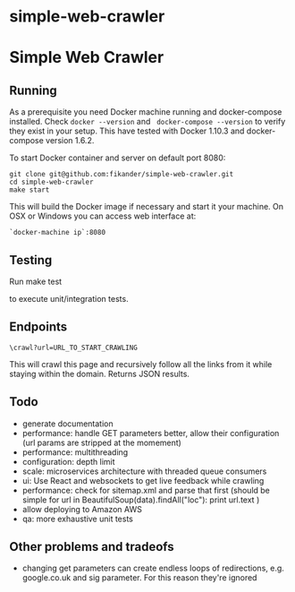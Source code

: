 # simple-web-crawler
Simple Web Crawler
==================

Running
-------
As a prerequisite you need Docker machine running and docker-compose installed. Check `docker --version` and ` docker-compose --version` to verify they exist in your setup. This have tested with Docker 1.10.3 and docker-compose version 1.6.2.

To start Docker container and server on default port 8080:

    git clone git@github.com:fikander/simple-web-crawler.git
    cd simple-web-crawler
    make start

This will build the Docker image if necessary and start it your machine. On OSX or Windows you can access web interface at:

    `docker-machine ip`:8080

Testing
-------

Run
    make test

to execute unit/integration tests.


Endpoints
---------

    \crawl?url=URL_TO_START_CRAWLING

This will crawl this page and recursively follow all the links from it while staying within the domain.
Returns JSON results.


Todo
----

- generate documentation
- performance: handle GET parameters better, allow their configuration (url params are stripped at the momement)
- performance: multithreading
- configuration: depth limit
- scale: microservices architecture with threaded queue consumers 
- ui: Use React and websockets to get live feedback while crawling
- performance: check for sitemap.xml and parse that first
(should be simple
    for url in BeautifulSoup(data).findAll("loc"):
        print url.text
)
- allow deploying to Amazon AWS
- qa: more exhaustive unit tests

Other problems and tradeofs
---------------------------

- changing get parameters can create endless loops of redirections, e.g. google.co.uk and sig parameter. For this reason they're ignored
